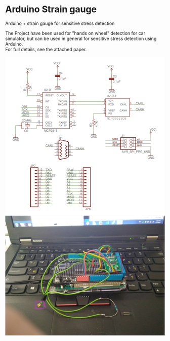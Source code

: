 # Arduino Strain gauge
Arduino + strain gauge for sensitive stress detection<br>

The Project have been used for "hands on wheel" detection for car simulator, but can be used in general for sensitive stress detection using Arduino.<br>
For full details, see the attached paper.

![](CANShield.png "Can Shiled")
![](Arduino-parts.jpg "Arduino board")
